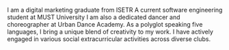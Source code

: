I am a digital marketing graduate from ISETR
A current software engineering student at MUST University
I am also a dedicated dancer and choreographer at Urban Dance Academy.
As a polyglot speaking five languages, I bring a unique blend of creativity to my work.
I have actively engaged in various social extracurricular activities across diverse clubs.
